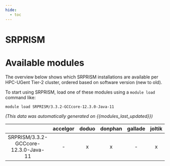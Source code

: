 ```yaml
---
hide:
  - toc
---
```


SRPRISM
=======

# Available modules


The overview below shows which SRPRISM installations are available per HPC-UGent Tier-2 cluster, ordered based on software version (new to old).

To start using SRPRISM, load one of these modules using a `module load` command like:

```shell
module load SRPRISM/3.3.2-GCCcore-12.3.0-Java-11
```

*(This data was automatically generated on {{modules_last_updated}})*  

| |accelgor|doduo|donphan|gallade|joltik|litleo|shinx|
| :---: | :---: | :---: | :---: | :---: | :---: | :---: | :---: |
|SRPRISM/3.3.2-GCCcore-12.3.0-Java-11|-|x|x|-|x|x|x|
